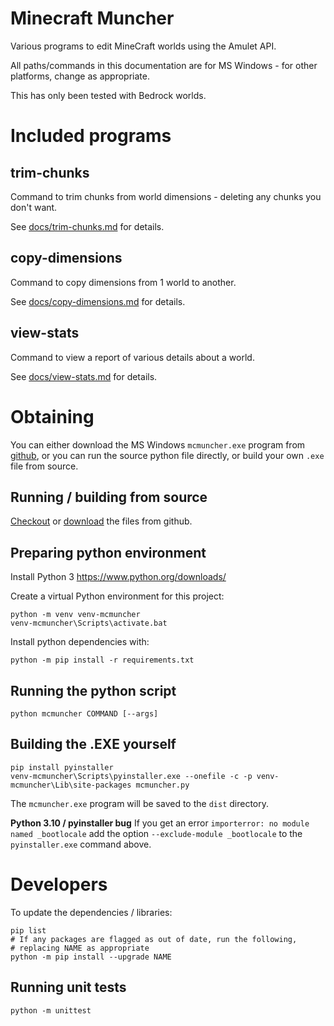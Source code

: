 # Minecraft Muncher

Various programs to edit MineCraft worlds using the Amulet API.

All paths/commands in this documentation are for MS Windows - for other
platforms, change as appropriate.

This has only been tested with Bedrock worlds.

# Included programs

## trim-chunks

Command to trim chunks from world dimensions - deleting any chunks you don't want.

See [docs/trim-chunks.md](docs/trim-chunks.md) for details.

## copy-dimensions

Command to copy dimensions from 1 world to another.

See [docs/copy-dimensions.md](docs/copy-dimensions.md) for details.

## view-stats

Command to view a report of various details about a world.

See [docs/view-stats.md](docs/view-stats.md) for details.

# Obtaining

You can either download the MS Windows `mcmuncher.exe` program from
[github](https://github.com/firefu-mc/mcmuncher/releases), or you can run the
source python file directly, or build your own `.exe` file from source.

## Running / building from source

[Checkout](https://github.com/firefu-mc/mcmuncher.git)
or
[download](https://github.com/firefu-mc/mcmuncher/archive/refs/heads/master.zip)
the files from github.

## Preparing python environment

Install Python 3 https://www.python.org/downloads/

Create a virtual Python environment for this project:
```
python -m venv venv-mcmuncher
venv-mcmuncher\Scripts\activate.bat
```

Install python dependencies with:
```
python -m pip install -r requirements.txt
```

## Running the python script

```
python mcmuncher COMMAND [--args]
```

## Building the .EXE yourself

```
pip install pyinstaller
venv-mcmuncher\Scripts\pyinstaller.exe --onefile -c -p venv-mcmuncher\Lib\site-packages mcmuncher.py
```

The `mcmuncher.exe` program will be saved to the `dist` directory.

**Python 3.10 / pyinstaller bug** If you get an error
`importerror: no module named _bootlocale` add the option
`--exclude-module _bootlocale` to the `pyinstaller.exe` command above.

# Developers

To update the dependencies / libraries:
```
pip list
# If any packages are flagged as out of date, run the following,
# replacing NAME as appropriate
python -m pip install --upgrade NAME
```

## Running unit tests

```
python -m unittest
```
